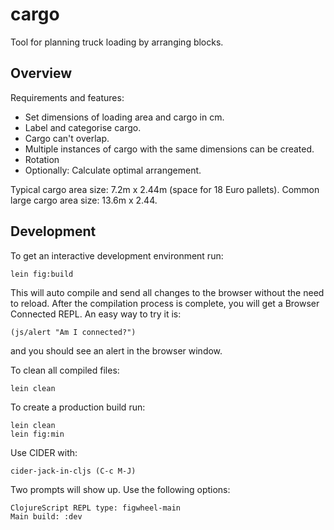 # cargo

Tool for planning truck loading by arranging blocks.

## Overview

Requirements and features:

- Set dimensions of loading area and cargo in cm.
- Label and categorise cargo.
- Cargo can't overlap.
- Multiple instances of cargo with the same dimensions can be created.
- Rotation
- Optionally: Calculate optimal arrangement.

Typical cargo area size: 7.2m x 2.44m (space for 18 Euro pallets). Common large cargo area size: 13.6m x 2.44.

## Development

To get an interactive development environment run:

    lein fig:build

This will auto compile and send all changes to the browser without the
need to reload. After the compilation process is complete, you will
get a Browser Connected REPL. An easy way to try it is:

    (js/alert "Am I connected?")

and you should see an alert in the browser window.

To clean all compiled files:

    lein clean

To create a production build run:

    lein clean
    lein fig:min

Use CIDER with:

    cider-jack-in-cljs (C-c M-J)

Two prompts will show up. Use the following options:

    ClojureScript REPL type: figwheel-main
    Main build: :dev
